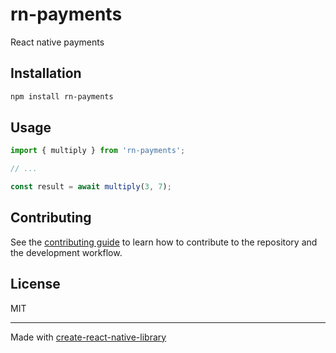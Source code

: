 # rn-payments

React native payments

## Installation

```sh
npm install rn-payments
```

## Usage

```js
import { multiply } from 'rn-payments';

// ...

const result = await multiply(3, 7);
```

## Contributing

See the [contributing guide](CONTRIBUTING.md) to learn how to contribute to the repository and the development workflow.

## License

MIT

---

Made with [create-react-native-library](https://github.com/callstack/react-native-builder-bob)
